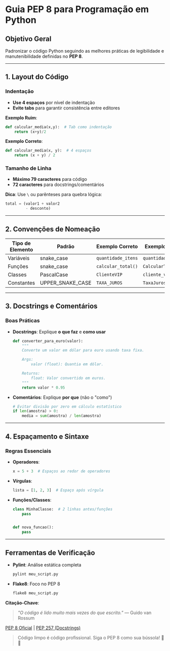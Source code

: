 # Guia PEP 8 para Programação em Python

## Objetivo Geral

Padronizar o código Python seguindo as melhores práticas de legibilidade e manutenibilidade definidas no **PEP 8**.

---

## 1. Layout do Código

### Indentação

- **Use 4 espaços** por nível de indentação
- **Evite tabs** para garantir consistência entre editores

**Exemplo Ruim**:

```python
def calcular_media(x,y):  # Tab como indentação
    return (x+y)/2
```

**Exemplo Correto**:

```python
def calcular_media(x, y):  # 4 espaços
    return (x + y) / 2
```

### Tamanho de Linha

- **Máximo 79 caracteres** para código
- **72 caracteres** para docstrings/comentários

**Dica**: Use `\` ou parênteses para quebra lógica:

```python
total = (valor1 + valor2
         - desconto)
```

---

## 2. Convenções de Nomeação

| Tipo de Elemento | Padrão           | Exemplo Correto    | Exemplo Ruim      |
| ---------------- | ---------------- | ------------------ | ----------------- |
| Variáveis        | snake_case       | `quantidade_itens` | `quantidadeItens` |
| Funções          | snake_case       | `calcular_total()` | `CalcularTotal()` |
| Classes          | PascalCase       | `ClienteVIP`       | `cliente_vip`     |
| Constantes       | UPPER_SNAKE_CASE | `TAXA_JUROS`       | `TaxaJuros`       |

---

## 3. Docstrings e Comentários

### Boas Práticas

- **Docstrings**: Explique **o que faz** e **como usar**

  ```python
  def converter_para_euro(valor):
      """
      Converte um valor em dólar para euro usando taxa fixa.

      Args:
          valor (float): Quantia em dólar.

      Returns:
          float: Valor convertido em euros.
      """
      return valor * 0.95
  ```

- **Comentários**: Explique **por que** (não o "como")
  ```python
  # Evitar divisão por zero em cálculo estatístico
  if len(amostra) > 0:
      media = sum(amostra) / len(amostra)
  ```

---

## 4. Espaçamento e Sintaxe

### Regras Essenciais

- **Operadores**:
  ```python
  x = 5 + 3  # Espaços ao redor de operadores
  ```
- **Vírgulas**:
  ```python
  lista = [1, 2, 3]  # Espaço após vírgula
  ```
- **Funções/Classes**:

  ```python
  class MinhaClasse:  # 2 linhas antes/funções
      pass


  def nova_funcao():
      pass
  ```

---

## Ferramentas de Verificação

- **Pylint**: Análise estática completa
  ```bash
  pylint meu_script.py
  ```
- **Flake8**: Foco no PEP 8
  ```bash
  flake8 meu_script.py
  ```

**Citação-Chave**:

> _"O código é lido muito mais vezes do que escrito."_ — Guido van Rossum

[PEP 8 Oficial](https://peps.python.org/pep-0008/) | [PEP 257 (Docstrings)](https://peps.python.org/pep-0257/)

> Código limpo é código profissional. Siga o PEP 8 como sua bússola! 🧭🐍
